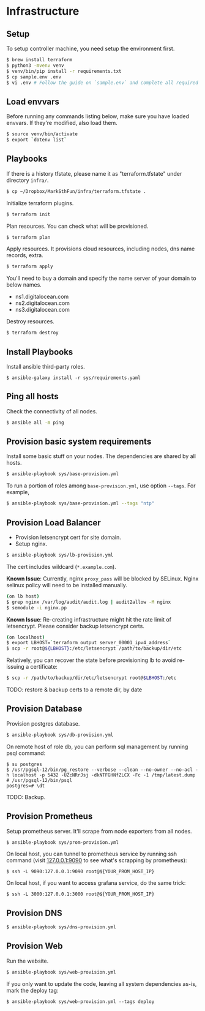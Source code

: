 # Infrastructure

## Setup

To setup controller machine, you need setup the environment first.

```bash
$ brew install terraform
$ python3 -mvenv venv
$ venv/bin/pip install -r requirements.txt
$ cp sample.env .env
$ vi .env # Follow the guide on `sample.env` and complete all required configuration items.
```

## Load envvars

Before running any commands listing below, make sure you have loaded envvars.
If they're modified, also load them.

```bash
$ source venv/bin/activate
$ export `dotenv list`
```

## Playbooks

If there is a history tfstate, please name it as "terraform.tfstate" under directory `infra/`.

```bash
$ cp ~/Dropbox/MarkSthFun/infra/terraform.tfstate .
```

Initialize terraform plugins.

```bash
$ terraform init
```

Plan resources. You can check what will be provisioned.

```bash
$ terraform plan
```

Apply resources. It provisions cloud resources, including nodes, dns name records, extra.

```bash
$ terraform apply
```

You'll need to buy a domain and specify the name server of your domain to below names.

* ns1.digitalocean.com
* ns2.digitalocean.com
* ns3.digitalocean.com


Destroy resources.

```bash
$ terraform destroy
```

## Install Playbooks

Install ansible third-party roles.

```
$ ansible-galaxy install -r sys/requirements.yaml
```

## Ping all hosts

Check the connectivity of all nodes.

```bash
$ ansible all -m ping
```

## Provision basic system requirements

Install some basic stuff on your nodes. The dependencies are shared by all hosts.

```bash
$ ansible-playbook sys/base-provision.yml
```

To run a portion of roles among `base-provision.yml`, use option `--tags`. For example,

```bash
$ ansible-playbook sys/base-provision.yml --tags "ntp"
```

## Provision Load Balancer

* Provision letsencrypt cert for site domain.
* Setup nginx.

```bash
$ ansible-playbook sys/lb-provision.yml
```

The cert includes wildcard (`*.example.com`).

**Known Issue**: Currently, nginx `proxy_pass` will be blocked by SELinux. Nginx selinux policy will need to be installed manually.

```bash
(on lb host)
$ grep nginx /var/log/audit/audit.log | audit2allow -M nginx
$ semodule -i nginx.pp
```

**Known Issue**: Re-creating infrastructure might hit the rate limit of letsencrypt. Please consider backup letsencrypt certs.

```bash
(on localhost)
$ export LBHOST=`terraform output server_00001_ipv4_address`
$ scp -r root@${LBHOST}:/etc/letsencrypt /path/to/backup/dir/etc
```

Relatively, you can recover the state before provisioning lb to avoid re-issuing a certificate:

```bash
$ scp -r /path/to/backup/dir/etc/letsencrypt root@$LBHOST:/etc
```

TODO: restore & backup certs to a remote dir, by date

## Provision Database

Provision postgres database.

```bash
$ ansible-playbook sys/db-provision.yml
```

On remote host of role db, you can perform sql management by running psql command:

```
$ su postgres
$ /usr/pgsql-12/bin/pg_restore --verbose --clean --no-owner --no-acl -h localhost -p 5432 -UZcNRrJsj -dkNTFGHNfZLCX -Fc -1 /tmp/latest.dump
# /usr/pgsql-12/bin/psql
postgres=# \dt
```

TODO: Backup.

## Provision Prometheus

Setup prometheus server. It'll scrape from node exporters from all nodes.

```bash
$ ansible-playbook sys/prom-provision.yml
```

On local host, you can tunnel to prometheus service by running ssh command (visit [127.0.0.1:9090](http://127.0.0.1:9090) to see what's scrapping by prometheus):

```
$ ssh -L 9090:127.0.0.1:9090 root@${YOUR_PROM_HOST_IP}
```

On local host, if you want to access grafana service, do the same trick:

```
$ ssh -L 3000:127.0.0.1:3000 root@${YOUR_PROM_HOST_IP}
```

## Provision DNS

```bash
$ ansible-playbook sys/dns-provision.yml
```

## Provision Web

Run the website.

```bash
$ ansible-playbook sys/web-provision.yml
```

If you only want to update the code, leaving all system dependencies as-is, mark the deploy tag:

```
$ ansible-playbook sys/web-provision.yml --tags deploy
```
